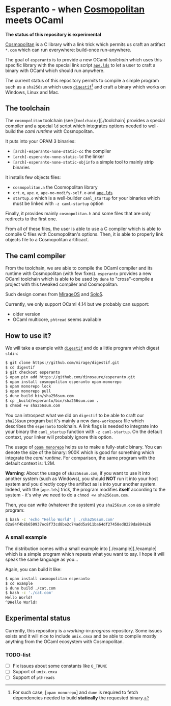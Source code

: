 # Esperanto - when [Cosmopolitan][cosmopolitan] meets OCaml

**The status of this repository is experimental**

[Cosmopolitan][cosmopolitan] is a C library with a link trick which permits us
craft an artifact `*.com` which can run everywhere: build-once run-anywhere.

The goal of `esperanto` is to provide a new OCaml _toolchain_ which uses this
specific library with the special link script [`ape.lds`][ape.lds] to let a
user to craft a binary with OCaml which should run anywhere.

The current status of this repository permits to compile a simple program such
as a `sha256sum` which uses [`digestif`][digestif][^1] and craft a binary which
works on Windows, Linux and Mac.

## The toolchain

The `cosmopolitan` toolchain (see [`toolchain/`][./toolchain] provides a
special compiler and a special `ld` script which integrates options needed
to well-build the _caml runtime_ with Cosmopolitan.

It puts into your OPAM 3 binaries:
- `[arch]-esperanto-none-static-cc` the compiler
- `[arch]-esperanto-none-static-ld` the linker
- `[arch]-esperanto-none-static-objinfo` a simple tool to mainly strip binaries

It installs few objects files:
- `cosmopolitan.a` the Cosmopolitan library
- `crt.o`, `ape.o`, `ape-no-modify-self.o` and [`ape.lds`][ape.lds]
- `startup.o` which is a well-builder `caml_startup` for your binaries which
  must be linked with `-z caml-startup` option

Finally, it provides mainly `cosmopolitan.h` and some files that are only
redirects to the first one.

From all of these files, the user is able to use a C compiler which is able to
compile C files with Cosmopolitan's options. Then, it is able to properly link
objects file to a Cosmopolitan artificact.

## The caml compiler

From the toolchain, we are able to compile the OCaml compiler and its runtime
with Cosmopolitan (with few fixes). `esperanto` provides a new OCaml toolchain
which is able to be used by `dune` to "cross"-compile a project with this
tweaked compiler and Cosmopolitan.

Such design comes from [MirageOS][mirage] and [Solo5][solo5].

Currently, we only support OCaml 4.14 but we probably can support:
- older version
- OCaml multicore, `phtread` seems available

## How to use it?

We will take a example with [`digestif`][digestif] and do a little program
which digest `stdin`:
```sh
$ git clone https://github.com/mirage/digestif.git
$ cd digestif
$ git checkout esperanto
$ opam pin add https://github.com/dinosaure/esperanto.git
$ opam install cosmopolitan esperanto opam-monorepo
$ opam monorepo lock
$ opam monorepo pull
$ dune build bin/sha256sum.com
$ cp _build/esperanto/bin/sha256sum.com .
$ chmod +w sha256sum.com
```

You can introspect what we did on `digestif` to be able to craft our
`sha256sum` program but it's mainly a new `dune-workspace` file which describes
the `esperanto` toolchain. A link flags is needed to integrate into your binary
the `caml_startup` function with `-z caml-startup`. On the default context,
your linker will probably ignore this option.

The usage of [`opam monorepo`][opam-monorepo] helps us to make a fully-static
binary. You can denote the size of the binary: 900K which is good for something
which integrate the _caml runtime_. For comparison, the same program with the
default context is: 1.2M.

**Warning**: About the usage of `sha256sum.com`, if you want to use it into
another system (such as Windows), you should **NOT** run it into your host
system and you directly copy the artifact as is into your another system.
Indeed, with the [`ape.lds`] trick, the program modifies **itself** according
to the system - it's why we need to do a `chmod +w sha256sum.com`.

Then, you can write (whatever the system) you `sha256sum.com` as a simple
program:
```sh
$ bash -c 'echo "Hello World" | ./sha256sum.com'
d2a84f4b8b650937ec8f73cd8be2c74add5a911ba64df27458ed8229da804a26
```

### A small example

The distribution comes with a small example into [./example][./example] which
is a simple program which repeats what you want to say. I hope it will speak
the same language as you...

Again, you can build it like:
```sh
$ opam install cosmopolitan esperanto
$ cd example
$ dune build ./cat.com
$ bash -c './cat.com'
Hello World!
^DHello World!
```

## Experimental status

Currently, this repository is a _working-in-progress_ repository. Some issues
exists and it will nice to include `unix.cmxa` and be able to compile mostly
anything from the OCaml ecosystem with Cosmopolitan.

### TODO-list

- [ ] Fix issues about some constants like `O_TRUNC`
- [ ] Support of `unix.cmxa`
- [ ] Support of `pthreads`

[^1]: For such case, [`opam monorepo`] and `dune` is required to fetch
dependencies needed to build **statically** the requested binary.

[Cosmopolitan]: https://justine.lol/cosmopolitan/index.html
[ape.lds]: https://justine.lol/cosmopolitan/ape.lds
[digestif]: https://github.com/mirage/digestif
[mirage]: https://mirage.io/
[solo5]: https://github.com/Solo5/solo5
[opam-monorepo]: https://github.com/ocamllabs/opam-monorepo

